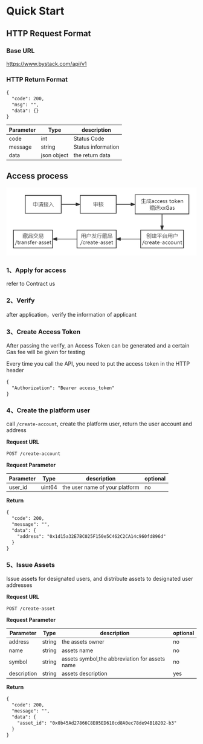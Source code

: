 # Quick Start

## HTTP Request Format

### Base URL

https://www.bystack.com/api/v1

### HTTP Return Format

```
{
  "code": 200,
  "msg": "",
  "data": {}
}
```

|  Parameter  | Type  | description|
|  ----  | ----  | ----  |
| code  | int | Status Code |
| message  | string | Status information |
| data  | json object | the return data |


## Access process

![](../img/01/quick_start.png)

### 1、Apply for access

refer to Contract us 

### 2、Verify

after application，verify the information of applicant

### 3、Create Access Token


After passing the verify, an Access Token can be generated and a certain Gas fee will be given for testing

Every time you call the API, you need to put the access token in the HTTP header

```
{
  "Authorization": "Bearer access_token"
}
```

### 4、Create the platform user

call ``/create-account``, create the platform user, return the user account and address

**Request URL**

```
POST /create-account
```

**Request Parameter**

|  Parameter  | Type  | description| optional |
|  ----  | ----  | ----  | ----  |
| user_id  | uint64 | the user name of your platform | no |

**Return**

```
{
  "code": 200,
  "message": "",
  "data": {
    "address": "0x1d15a32E7BC025F150e5C462C2CA14c960fd896d"
  }
}
```

### 5、Issue Assets

Issue assets for designated users, and distribute assets to designated user addresses

**Request URL**

```
POST /create-asset
```

**Request Parameter**

|  Parameter  | Type  | description| optional |
|  ----  | ----  | ----  | ----  |
| address  | string | the assets owner | no |
| name  | string | assets name | no |
| symbol  | string | assets symbol,the abbreviation for assets name | no |
| description  | string | assets description | yes |

**Return**

```
{
  "code": 200,
  "message": "",
  "data": {
    "asset_id": "0x0b45Ad27866C8E05ED610cd8A0ec78de94B18202-b3"
  }
}
```